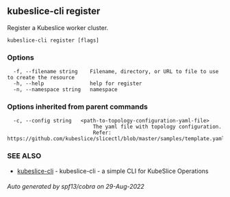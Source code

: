 ## kubeslice-cli register

Register a Kubeslice worker cluster.

```
kubeslice-cli register [flags]
```

### Options

```
  -f, --filename string    Filename, directory, or URL to file to use to create the resource
  -h, --help               help for register
  -n, --namespace string   namespace
```

### Options inherited from parent commands

```
  -c, --config string   <path-to-topology-configuration-yaml-file>
                        	The yaml file with topology configuration. 
                        	Refer: https://github.com/kubeslice/slicectl/blob/master/samples/template.yaml
```

### SEE ALSO

* [kubeslice-cli](kubeslice-cli.md)	 - kubeslice-cli - a simple CLI for KubeSlice Operations

###### Auto generated by spf13/cobra on 29-Aug-2022
